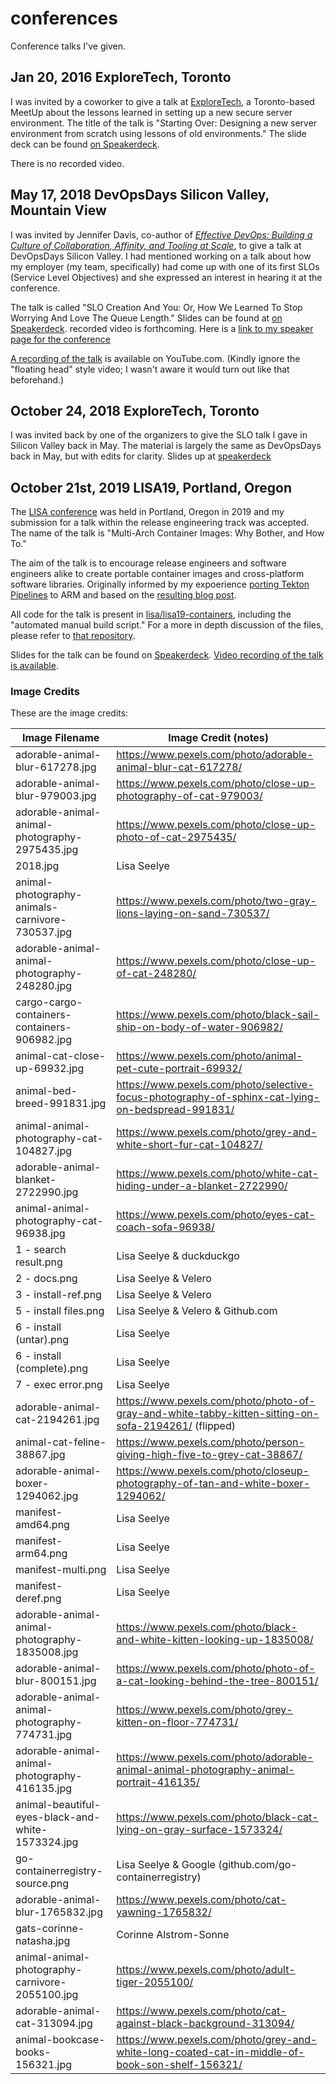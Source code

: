 # conferences

Conference talks I've given.

## Jan 20, 2016 ExploreTech, Toronto

I was invited by a coworker to give a talk at [ExploreTech](https://www.meetup.com/ExploreTech-Toronto/), a Toronto-based MeetUp about the lessons learned in setting up a new secure server environment. The title of the talk is "Starting Over: Designing a new server environment from scratch using lessons of old environments." The slide deck can be found [on Speakerdeck](https://speakerdeck.com/thedoh/starting-over-designing-a-new-server-environment-from-scratch-using-lessons-of-old-environments).

There is no recorded video.

## May 17, 2018 DevOpsDays Silicon Valley, Mountain View

I was invited by Jennifer Davis, co-author of _[Effective DevOps: Building a Culture of Collaboration, Affinity, and Tooling at Scale](http://shop.oreilly.com/product/0636920039846.do)_, to give a talk at DevOpsDays Silicon Valley. I had mentioned working on a talk about how my employer (my team, specifically) had come up with one of its first SLOs (Service Level Objectives) and she expressed an interest in hearing it at the conference.

The talk is called "SLO Creation And You: Or, How We Learned To Stop Worrying And Love The Queue Length." Slides can be found at [on Speakerdeck](https://speakerdeck.com/thedoh/slos-and-you-or-how-we-learned-to-stop-worrying-and-love-the-queue-length). recorded video is forthcoming. Here is a [link to my speaker page for the conference](https://www.devopsdays.org/events/2018-silicon-valley/program/lisa-seelye/)

[A recording of the talk](dod18video) is available on YouTube.com. (Kindly ignore the "floating head" style video; I wasn't aware it would turn out like that beforehand.)

## October 24, 2018 ExploreTech, Toronto

I was invited back by one of the organizers to give the SLO talk I gave in Silicon Valley back in May. The material is largely the same as DevOpsDays back in May, but with edits for clarity. Slides up at [speakerdeck](https://speakerdeck.com/thedoh/slo-creation-and-you-or-how-we-learned-to-stop-worrying-and-love-the-queue-length)


## October 21st, 2019 LISA19, Portland, Oregon

The [LISA conference][lisa19-usenixpage] was held in Portland, Oregon in 2019 and my submission for a talk within the release engineering track was accepted. The name of the talk is "Multi-Arch Container Images: Why Bother, and How To."

The aim of the talk is to encourage release engineers and software engineers alike to create portable container images and cross-platform software libraries. Originally informed by my expoerience [porting Tekton Pipelines][tektonport] to ARM and based on the [resulting blog post][multiarchimageblogpost].

All code for the talk is present in [lisa/lisa19-containers][lisa19-gitrepo], including the "automated manual build script." For a more in depth discussion of the files, please refer to [that repository][lisa19-gitrepo].

Slides for the talk can be found on [Speakerdeck][lisa19-slides]. [Video recording of the talk is available][lisa19-video].

### Image Credits

These are the image credits:

| Image Filename | Image Credit (notes) |
| --- | --- |
| adorable-animal-blur-617278.jpg | https://www.pexels.com/photo/adorable-animal-blur-cat-617278/ |
| adorable-animal-blur-979003.jpg | https://www.pexels.com/photo/close-up-photography-of-cat-979003/ |
| adorable-animal-animal-photography-2975435.jpg | https://www.pexels.com/photo/close-up-photo-of-cat-2975435/ |
| 2018.jpg | Lisa Seelye |
| animal-photography-animals-carnivore-730537.jpg | https://www.pexels.com/photo/two-gray-lions-laying-on-sand-730537/ |
| adorable-animal-animal-photography-248280.jpg | https://www.pexels.com/photo/close-up-of-cat-248280/ |
| cargo-cargo-containers-containers-906982.jpg | https://www.pexels.com/photo/black-sail-ship-on-body-of-water-906982/ |
| animal-cat-close-up-69932.jpg | https://www.pexels.com/photo/animal-pet-cute-portrait-69932/ |
| animal-bed-breed-991831.jpg | https://www.pexels.com/photo/selective-focus-photography-of-sphinx-cat-lying-on-bedspread-991831/ |
| animal-animal-photography-cat-104827.jpg | https://www.pexels.com/photo/grey-and-white-short-fur-cat-104827/ |
| adorable-animal-blanket-2722990.jpg | https://www.pexels.com/photo/white-cat-hiding-under-a-blanket-2722990/ |
| animal-animal-photography-cat-96938.jpg | https://www.pexels.com/photo/eyes-cat-coach-sofa-96938/ |
| 1 - search result.png | Lisa Seelye & duckduckgo |
| 2 - docs.png | Lisa Seelye & Velero |
| 3 - install-ref.png | Lisa Seelye & Velero |
| 5 - install files.png | Lisa Seelye & Velero & Github.com |
| 6 - install (untar).png | Lisa Seelye |
| 6 - install (complete).png | Lisa Seelye |
| 7 - exec error.png | Lisa Seelye |
| adorable-animal-cat-2194261.jpg | https://www.pexels.com/photo/photo-of-gray-and-white-tabby-kitten-sitting-on-sofa-2194261/ (flipped) |
| animal-cat-feline-38867.jpg | https://www.pexels.com/photo/person-giving-high-five-to-grey-cat-38867/ |
| adorable-animal-boxer-1294062.jpg | https://www.pexels.com/photo/closeup-photography-of-tan-and-white-boxer-1294062/ |
| manifest-amd64.png | Lisa Seelye |
| manifest-arm64.png | Lisa Seelye |
| manifest-multi.png | Lisa Seelye |
| manifest-deref.png | Lisa Seelye |
| adorable-animal-animal-photography-1835008.jpg | https://www.pexels.com/photo/black-and-white-kitten-looking-up-1835008/ |
| adorable-animal-blur-800151.jpg | https://www.pexels.com/photo/photo-of-a-cat-looking-behind-the-tree-800151/ |
| adorable-animal-animal-photography-774731.jpg | https://www.pexels.com/photo/grey-kitten-on-floor-774731/ |
| adorable-animal-animal-photography-416135.jpg | https://www.pexels.com/photo/adorable-animal-animal-photography-animal-portrait-416135/ |
| animal-beautiful-eyes-black-and-white-1573324.jpg | https://www.pexels.com/photo/black-cat-lying-on-gray-surface-1573324/ |
| go-containerregistry-source.png | Lisa Seelye & Google (github.com/go-containerregistry) |
| adorable-animal-blur-1765832.jpg | https://www.pexels.com/photo/cat-yawning-1765832/ |
| gats-corinne-natasha.jpg | Corinne Alstrom-Sonne |
| animal-animal-photography-carnivore-2055100.jpg | https://www.pexels.com/photo/adult-tiger-2055100/ |
| adorable-animal-cat-313094.jpg | https://www.pexels.com/photo/cat-against-black-background-313094/ |
| animal-bookcase-books-156321.jpg | https://www.pexels.com/photo/grey-and-white-long-coated-cat-in-middle-of-book-son-shelf-156321/ |

[event page]: https://www.meetup.com/ExploreTech-Toronto/events/255232706/
[dod18video]: https://www.youtube.com/watch?v=MB0u2-c-2zs
[tektonport]: https://thedoh.dev/kubernetes/tektoncd-pipeline.html
[multiarchimageblogpost]: https://thedoh.dev/docker/multi-arch.html
[lisa19-gitrepo]: https://github.com/lisa/lisa19-containers
[lisa19-slides]: https://speakerdeck.com/thedoh/multi-arch-container-images-why-bother-and-how-to
[lisa19-usenixpage]: https://www.usenix.org/conference/lisa19
[lisa19-video]: https://www.usenix.org/conference/lisa19/presentation/seelye